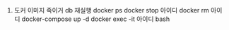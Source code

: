 1. 도커 이미지 죽이거 db 재실행
docker ps
docker stop 아이디
docker rm 아이디
docker-compose up -d
docker exec -it 아이디 bash

